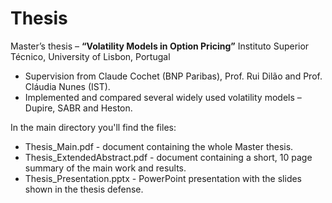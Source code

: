 # Thesis
Master’s thesis – **“Volatility Models in Option Pricing”**
Instituto Superior Técnico, University of Lisbon, Portugal
- Supervision from Claude Cochet (BNP Paribas), Prof. Rui Dilão and Prof. Cláudia Nunes (IST).
- Implemented and compared several widely used volatility models – Dupire, SABR and Heston.

In the main directory you'll find the files:
- Thesis_Main.pdf - document containing the whole Master thesis.
- Thesis_ExtendedAbstract.pdf - document containing a short, 10 page summary of the main work and results.
- Thesis_Presentation.pptx - PowerPoint presentation with the slides shown in the thesis defense.